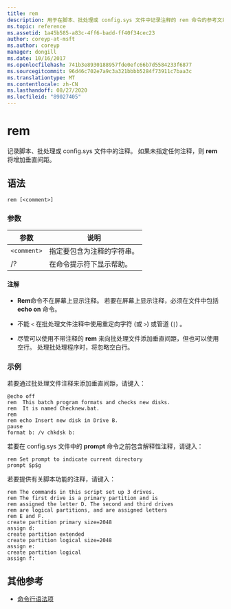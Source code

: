 ```yaml
---
title: rem
description: 用于在脚本、批处理或 config.sys 文件中记录注释的 rem 命令的参考文章。
ms.topic: reference
ms.assetid: 1a45b585-a83c-4ff6-badd-ff40f34cec23
author: coreyp-at-msft
ms.author: coreyp
manager: dongill
ms.date: 10/16/2017
ms.openlocfilehash: 741b3e8930188957fde0efc66b7d5584233f6877
ms.sourcegitcommit: 96d46c702e7a9c3a321bbbb5284f73911c7baa3c
ms.translationtype: MT
ms.contentlocale: zh-CN
ms.lasthandoff: 08/27/2020
ms.locfileid: "89027405"
---
```

# <a name="rem"></a>rem

记录脚本、批处理或 config.sys 文件中的注释。 如果未指定任何注释，则 **rem** 将增加垂直间距。

## <a name="syntax"></a>语法

```
rem [<comment>]
```

### <a name="parameters"></a>参数

| 参数 | 说明 |
|--|--|
| `<comment>` | 指定要包含为注释的字符串。 |
| /? | 在命令提示符下显示帮助。 |

#### <a name="remarks"></a>注解

- **Rem**命令不在屏幕上显示注释。 若要在屏幕上显示注释，必须在文件中包括 **echo on** 命令。

- 不能 `<` 在批处理文件注释中使用重定向字符 (或 `>`) 或管道 (`|`) 。

- 尽管可以使用不带注释的 **rem** 来向批处理文件添加垂直间距，但也可以使用空行。 处理批处理程序时，将忽略空白行。

### <a name="examples"></a>示例

若要通过批处理文件注释来添加垂直间距，请键入：

```
@echo off
rem  This batch program formats and checks new disks.
rem  It is named Checknew.bat.
rem
rem echo Insert new disk in Drive B.
pause
format b: /v chkdsk b:
```

若要在 config.sys 文件中的 **prompt** 命令之前包含解释性注释，请键入：

```
rem Set prompt to indicate current directory
prompt $p$g
```

若要提供有关脚本功能的注释，请键入：

```
rem The commands in this script set up 3 drives.
rem The first drive is a primary partition and is
rem assigned the letter D. The second and third drives
rem are logical partitions, and are assigned letters
rem E and F.
create partition primary size=2048
assign d:
create partition extended
create partition logical size=2048
assign e:
create partition logical
assign f:
```

## <a name="additional-references"></a>其他参考

- [命令行语法项](command-line-syntax-key.md)